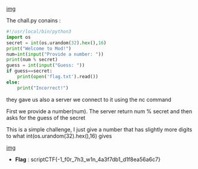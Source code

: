 [img](./mod.png)

The chall.py conains :

```python
#!/usr/local/bin/python3
import os
secret = int(os.urandom(32).hex(),16)
print("Welcome to Mod!")
num=int(input("Provide a number: "))
print(num % secret)
guess = int(input("Guess: "))
if guess==secret:
    print(open('flag.txt').read())
else:
    print("Incorrect!")
```
they gave us also a server we connect to it using the nc command

First we provide a number(num). The server return num % secret and then asks for the guess of the secret

This is a simple challenge, I just give a number that has slightly more digits to what int(os.urandom(32).hex(),16) gives 

[img](./mod1.png)

- **Flag** : scriptCTF{-1_f0r_7h3_w1n_4a3f7db1_d1f8ea56a6c7}
